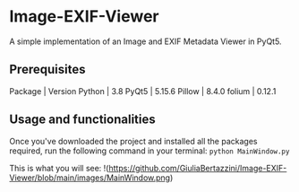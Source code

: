 # Image-EXIF-Viewer
A simple implementation of an Image and EXIF Metadata Viewer in PyQt5.

## Prerequisites

Package | Version
Python | 3.8
PyQt5 | 5.15.6
Pillow | 8.4.0 
folium | 0.12.1

## Usage and functionalities
Once you've downloaded the project and installed all the packages required, run the following command in your terminal: 
`python MainWindow.py`

This is what you will see:
!(https://github.com/GiuliaBertazzini/Image-EXIF-Viewer/blob/main/images/MainWindow.png)



